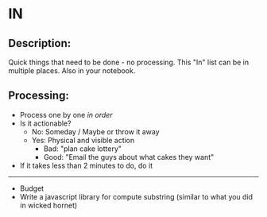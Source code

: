 # IN

## Description:
Quick things that need to be done - no processing. This "In" list can be in multiple places. Also in your notebook.

## Processing:
- Process one by one _in order_
- Is it actionable?
    - No: Someday / Maybe or throw it away
    - Yes: Physical and visible action
        - Bad: "plan cake lottery"
        - Good: "Email the guys about what cakes they want"
- If it takes less than 2 minutes to do, do it

***
- Budget
- Write a javascript library for compute substring (similar to what you did in wicked hornet)